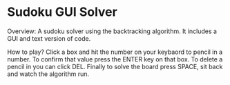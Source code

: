 # Sudoku GUI Solver
Overview:
A sudoku solver using the backtracking algorithm. It includes a GUI and text version of code.


How to play?
Click a box and hit the number on your keybaord to pencil in a number. To confirm that value press the ENTER key on that box. To delete a pencil in you can click DEL. Finally to solve the board press SPACE, sit back and watch the algorithm run.



